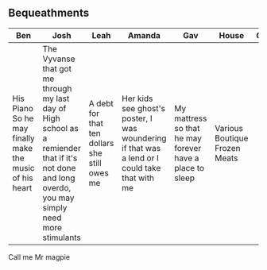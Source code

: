## Bequeathments 

| Ben       | Josh                                                        | Leah                                          | Amanda                                         | Gav | House                         | Gryphen |
| --------- | ----------------------------------------------------------- | --------------------------------------------- | ---------------------------------------------- | --- | ----------------------------- | ------- |
| His Piano So he may finally make the music of his heart | The Vyvanse that got me through my last day of High school as a remiender that if it's not done and long overdo, you may simply need more stimulants | A debt for that ten dollars she still owes me | Her kids see ghost's poster, I was woundering if that was a lend or I could take that with me |  My mattress so that he may forever have a place to sleep   | Various Boutique Frozen Meats |         |



Call me Mr magpie